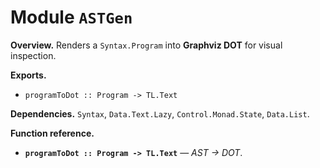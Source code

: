 # Module `ASTGen`

**Overview.** Renders a `Syntax.Program` into **Graphviz DOT** for visual inspection.

**Exports.**
- `programToDot :: Program -> TL.Text`

**Dependencies.** `Syntax`, `Data.Text.Lazy`, `Control.Monad.State`, `Data.List`.

**Function reference.**
- **`programToDot :: Program -> TL.Text`** — *AST → DOT*.
